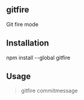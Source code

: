 ## gitfire
Git fire mode

## Installation
npm install --global gitfire

## Usage

> gitfire commitmessage

